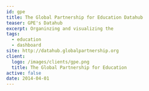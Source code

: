 ```yaml
---
id: gpe
title: The Global Partnership for Education Datahub
teaser: GPE's Datahub
excerpt: Organinzing and visualizing the
tags:
  - education
  - dashboard
site: http://datahub.globalpartnership.org
client:
  logo: /images/clients/gpe.png
  title: The Global Partnership for Education
active: false
date: 2014-04-01
---
```

